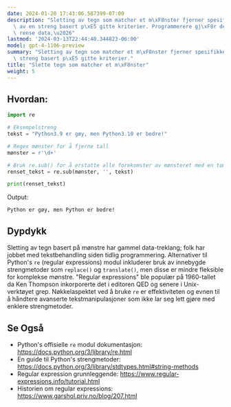 ```yaml
---
date: 2024-01-20 17:43:06.587399-07:00
description: "Sletting av tegn som matcher et m\xF8nster fjerner spesifikke deler\
  \ av en streng basert p\xE5 gitte kriterier. Programmerere gj\xF8r dette for \xE5\
  \ rense data,\u2026"
lastmod: '2024-03-13T22:44:40.344823-06:00'
model: gpt-4-1106-preview
summary: "Sletting av tegn som matcher et m\xF8nster fjerner spesifikke deler av en\
  \ streng basert p\xE5 gitte kriterier."
title: "Slette tegn som matcher et m\xF8nster"
weight: 5
---
```


## Hvordan:
```Python
import re

# Eksempelstreng
tekst = "Python3.9 er gøy, men Python3.10 er bedre!"

# Regex mønster for å fjerne tall
mønster = r'\d+'

# Bruk re.sub() for å erstatte alle forekomster av mønsteret med en tom streng
renset_tekst = re.sub(mønster, '', tekst)

print(renset_tekst)
```
Output:
```
Python er gøy, men Python er bedre!
```

## Dypdykk
Sletting av tegn basert på mønstre har gammel data-treklang; folk har jobbet med tekstbehandling siden tidlig programmering. Alternativer til Python's `re` (regular expressions) modul inkluderer bruk av innebygde strengmetoder som `replace()` og `translate()`, men disse er mindre fleksible for komplekse mønstre. "Regular expressions" ble populær på 1960-tallet da Ken Thompson inkorporerte det i editoren QED og senere i Unix-verktøyet grep. Nøkkelaspektet ved å bruke `re` er effektiviteten og evnen til å håndtere avanserte tekstmanipulasjoner som ikke lar seg lett gjøre med enklere strengmetoder.

## Se Også
- Python's offisielle `re` modul dokumentasjon: https://docs.python.org/3/library/re.html
- En guide til Python's strengmetoder: https://docs.python.org/3/library/stdtypes.html#string-methods
- Regular expression grunnleggende: https://www.regular-expressions.info/tutorial.html
- Historien om regular expressions: https://www.garshol.priv.no/blog/207.html
